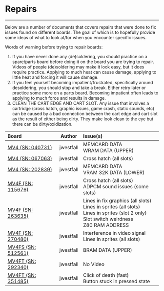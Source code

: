 # Repairs
---
Below are a number of documents that covers repairs that were done to fix issues found on different boards.  The goal of which is to hopefully provide some ideas of what to look at/for when you encounter specific issues.

Words of warning before trying to repair boards:
1.  If you have never done any (de)soldering, you should practice on a spare/parts board before doing it on the board you are trying to repair.  Videos of people (de)soldering may make it look easy, but it does require practice.  Applying to much heat can cause damage, applying to little heat and forcing it will cause damage.
2. If you feel yourself becoming impatient/frustrated, specifically around desoldering, you should stop and take a break.  Either retry later or practice some more on a parts board.  Becoming impatient often leads to applying to much force and results in damage.
3. CLEAN THE CART EDGE AND CART SLOT. Any issue that involves a cartridge (cross hatch, graphic issues, game crash, static sounds, etc) can be caused by a bad connection between the cart edge and cart slot as the result of either being dirty.  They make look clean to the eye but there can be dirty/oxidization.


|  Board  |   Author   | Issue(s) |
|:----------------|:----------:|:-----------------|
| [MV4 (SN: 040731)](repairs/mv4_040731.md) | jwestfall | MEMCARD DATA<br>WRAM DATA (UPPER) |
| [MV4 (SN: 067063)](repairs/mv4_067063.md) | jwestfall | Cross hatch (all slots) |
| [MV4 (SN: 202839)](repairs/mv4_202839.md) | jwestfall | MEMCARD DATA<br>VRAM 32K DATA (LOWER)
| [MV4F (SN: 115676)](repairs/mv4f_115676.md) | jwestfall | Cross hatch (all slots)<br>ADPCM sound issues (some slots) |
| [MV4F (SN: 263635)](repairs/mv4f_263635.md) | jwestfall | Lines in fix graphics (all slots)<br>Lines in sprites (all slots)<br>Lines in sprites (slot 2 only)<br>Slot switch weirdness<br>Z80 RAM ADDRESS  |
| [MV4F (SN: 270480)](repairs/mv4f_270480.md) | jwestfall | Interference in video signal<br>Lines in sprites (all slots) |
| [MV4FS (SN: 512561)](repairs/mv4fs_512561.md) | jwestfall | BRAM DATA (UPPER) |
| [MV4FT (SN: 292340)](repairs/mv4ft_292340.md) | jwestfall | No Video |
| [MV4FT (SN: 351485)](repairs/mv4ft_351485.md) | jwestfall | Click of death (fast)<br>Button stuck in pressed state |
